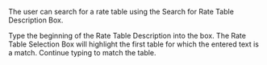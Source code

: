 The user can search for a rate table using the Search for Rate Table
Description Box.

Type the beginning of the Rate Table Description into the box. The Rate
Table Selection Box will highlight the first table for which the entered
text is a match. Continue typing to match the table.
